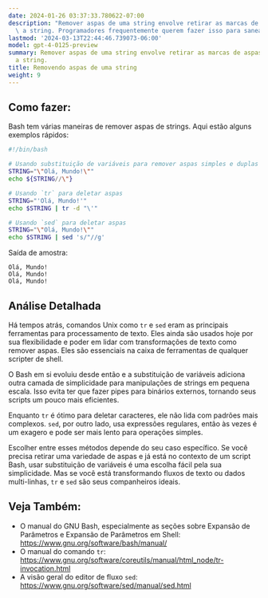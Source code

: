 ```yaml
---
date: 2024-01-26 03:37:33.780622-07:00
description: "Remover aspas de uma string envolve retirar as marcas de aspas que envolvem\
  \ a string. Programadores frequentemente querem fazer isso para sanear dados de\u2026"
lastmod: '2024-03-13T22:44:46.739073-06:00'
model: gpt-4-0125-preview
summary: Remover aspas de uma string envolve retirar as marcas de aspas que envolvem
  a string.
title: Removendo aspas de uma string
weight: 9
---
```


## Como fazer:
Bash tem várias maneiras de remover aspas de strings. Aqui estão alguns exemplos rápidos:

```Bash
#!/bin/bash

# Usando substituição de variáveis para remover aspas simples e duplas
STRING="\"Olá, Mundo!\""
echo ${STRING//\"}

# Usando `tr` para deletar aspas
STRING="'Olá, Mundo!'"
echo $STRING | tr -d "\'"

# Usando `sed` para deletar aspas
STRING="\"Olá, Mundo!\""
echo $STRING | sed 's/"//g'
```

Saída de amostra:

```
Olá, Mundo!
Olá, Mundo!
Olá, Mundo!
```

## Análise Detalhada
Há tempos atrás, comandos Unix como `tr` e `sed` eram as principais ferramentas para processamento de texto. Eles ainda são usados hoje por sua flexibilidade e poder em lidar com transformações de texto como remover aspas. Eles são essenciais na caixa de ferramentas de qualquer scripter de shell.

O Bash em si evoluiu desde então e a substituição de variáveis adiciona outra camada de simplicidade para manipulações de strings em pequena escala. Isso evita ter que fazer pipes para binários externos, tornando seus scripts um pouco mais eficientes.

Enquanto `tr` é ótimo para deletar caracteres, ele não lida com padrões mais complexos. `sed`, por outro lado, usa expressões regulares, então às vezes é um exagero e pode ser mais lento para operações simples.

Escolher entre esses métodos depende do seu caso específico. Se você precisa retirar uma variedade de aspas e já está no contexto de um script Bash, usar substituição de variáveis é uma escolha fácil pela sua simplicidade. Mas se você está transformando fluxos de texto ou dados multi-linhas, `tr` e `sed` são seus companheiros ideais.

## Veja Também:
- O manual do GNU Bash, especialmente as seções sobre Expansão de Parâmetros e Expansão de Parâmetros em Shell: https://www.gnu.org/software/bash/manual/
- O manual do comando `tr`: https://www.gnu.org/software/coreutils/manual/html_node/tr-invocation.html
- A visão geral do editor de fluxo `sed`: https://www.gnu.org/software/sed/manual/sed.html
